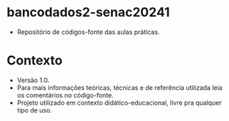 # bancodados2-senac20241

* Repositório de códigos-fonte das aulas práticas.


# Contexto #

* Versão 1.0.
* Para mais informações teóricas, técnicas e de referência utilizada leia os comentários no código-fonte.
* Projeto utilizado em contexto didático-educacional, livre pra qualquer tipo de uso.

